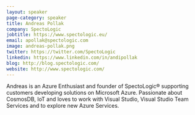 ```yaml
---
layout: speaker
page-category: speaker
title: Andreas Pollak
company: SpectoLogic
jobtitle: https://www.spectologic.eu/
email: apollak@spectologic.com
image: andreas-pollak.png
twitter: https://twitter.com/SpectoLogic
linkedin: https://www.linkedin.com/in/andipollak
blog: http://blog.spectologic.com/
website: http://www.spectologic.com/
---
```


Andreas is an Azure Enthusiast and founder of SpectoLogic® supporting customers developing solutions on Microsoft Azure. Passionate about CosmosDB, IoT and loves to work with Visual Studio, Visual Studio Team Services and to explore new Azure Services.